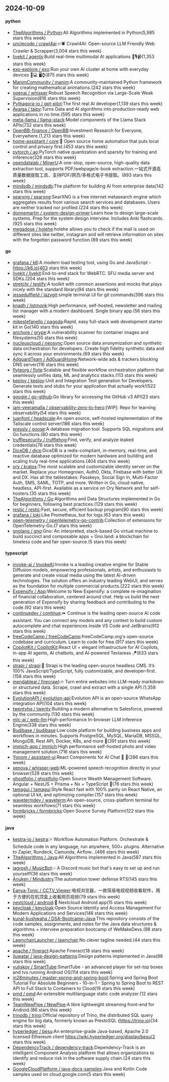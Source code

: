 ## 2024-10-09

#### python
* [TheAlgorithms / Python](https://github.com/TheAlgorithms/Python):All Algorithms implemented in Python(5,985 stars this week)
* [unclecode / crawl4ai](https://github.com/unclecode/crawl4ai):🔥🕷️ Crawl4AI: Open-source LLM Friendly Web Crawler & Scrapper(3,004 stars this week)
* [livekit / agents](https://github.com/livekit/agents):Build real-time multimodal AI applications 🤖🎙️📹(1,353 stars this week)
* [exo-explore / exo](https://github.com/exo-explore/exo):Run your own AI cluster at home with everyday devices 📱💻 🖥️⌚(875 stars this week)
* [ManimCommunity / manim](https://github.com/ManimCommunity/manim):A community-maintained Python framework for creating mathematical animations.(242 stars this week)
* [openai / whisper](https://github.com/openai/whisper):Robust Speech Recognition via Large-Scale Weak Supervision(816 stars this week)
* [Pythagora-io / gpt-pilot](https://github.com/Pythagora-io/gpt-pilot):The first real AI developer(1,139 stars this week)
* [Avaiga / taipy](https://github.com/Avaiga/taipy):Turns Data and AI algorithms into production-ready web applications in no time.(595 stars this week)
* [meta-llama / llama-stack](https://github.com/meta-llama/llama-stack):Model components of the Llama Stack APIs(732 stars this week)
* [OpenBB-finance / OpenBB](https://github.com/OpenBB-finance/OpenBB):Investment Research for Everyone, Everywhere.(1,213 stars this week)
* [home-assistant / core](https://github.com/home-assistant/core):🏡 Open source home automation that puts local control and privacy first.(453 stars this week)
* [pytorch / ao](https://github.com/pytorch/ao):PyTorch native quantization and sparsity for training and inference(328 stars this week)
* [opendatalab / MinerU](https://github.com/opendatalab/MinerU):A one-stop, open-source, high-quality data extraction tool, supports PDF/webpage/e-book extraction.一站式开源高质量数据提取工具，支持PDF/网页/多格式电子书提取。(893 stars this week)
* [mindsdb / mindsdb](https://github.com/mindsdb/mindsdb):The platform for building AI from enterprise data(142 stars this week)
* [searxng / searxng](https://github.com/searxng/searxng):SearXNG is a free internet metasearch engine which aggregates results from various search services and databases. Users are neither tracked nor profiled.(224 stars this week)
* [donnemartin / system-design-primer](https://github.com/donnemartin/system-design-primer):Learn how to design large-scale systems. Prep for the system design interview. Includes Anki flashcards.(925 stars this week)
* [megadose / holehe](https://github.com/megadose/holehe):holehe allows you to check if the mail is used on different sites like twitter, instagram and will retrieve information on sites with the forgotten password function.(89 stars this week)

#### go
* [grafana / k6](https://github.com/grafana/k6):A modern load testing tool, using Go and JavaScript - https://k6.io(403 stars this week)
* [livekit / livekit](https://github.com/livekit/livekit):End-to-end stack for WebRTC. SFU media server and SDKs.(204 stars this week)
* [stretchr / testify](https://github.com/stretchr/testify):A toolkit with common assertions and mocks that plays nicely with the standard library(94 stars this week)
* [jesseduffield / lazygit](https://github.com/jesseduffield/lazygit):simple terminal UI for git commands(396 stars this week)
* [knadh / listmonk](https://github.com/knadh/listmonk):High performance, self-hosted, newsletter and mailing list manager with a modern dashboard. Single binary app.(56 stars this week)
* [mikestefanello / pagoda](https://github.com/mikestefanello/pagoda):Rapid, easy full-stack web development starter kit in Go(140 stars this week)
* [anchore / grype](https://github.com/anchore/grype):A vulnerability scanner for container images and filesystems(55 stars this week)
* [nucleuscloud / neosync](https://github.com/nucleuscloud/neosync):Open source data anonymization and synthetic data orchestration for developers. Create high fidelity synthetic data and sync it across your environments.(69 stars this week)
* [AdguardTeam / AdGuardHome](https://github.com/AdguardTeam/AdGuardHome):Network-wide ads & trackers blocking DNS server(116 stars this week)
* [flyteorg / flyte](https://github.com/flyteorg/flyte):Scalable and flexible workflow orchestration platform that seamlessly unifies data, ML and analytics stacks.(113 stars this week)
* [keploy / keploy](https://github.com/keploy/keploy):Unit and Integration Test generation for Developers. Generate tests and stubs for your application that actually work!(522 stars this week)
* [google / go-github](https://github.com/google/go-github):Go library for accessing the GitHub v3 API(23 stars this week)
* [iam-veeramalla / observability-zero-to-hero](https://github.com/iam-veeramalla/observability-zero-to-hero):[WIP]: Repo for learning observability(54 stars this week)
* [juanfont / headscale](https://github.com/juanfont/headscale):An open source, self-hosted implementation of the Tailscale control server(186 stars this week)
* [pressly / goose](https://github.com/pressly/goose):A database migration tool. Supports SQL migrations and Go functions.(80 stars this week)
* [trufflesecurity / trufflehog](https://github.com/trufflesecurity/trufflehog):Find, verify, and analyze leaked credentials(76 stars this week)
* [DiceDB / dice](https://github.com/DiceDB/dice):DiceDB is a redis-compliant, in-memory, real-time, and reactive database optimized for modern hardware and building and scaling truly real-time applications.(404 stars this week)
* [ory / kratos](https://github.com/ory/kratos):The most scalable and customizable identity server on the market. Replace your Homegrown, Auth0, Okta, Firebase with better UX and DX. Has all the tablestakes: Passkeys, Social Sign In, Multi-Factor Auth, SMS, SAML, TOTP, and more. Written in Go, cloud native, headless, API-first. Available as a service on Ory Network and for self-hosters.(35 stars this week)
* [TheAlgorithms / Go](https://github.com/TheAlgorithms/Go):Algorithms and Data Structures implemented in Go for beginners, following best practices.(129 stars this week)
* [restic / restic](https://github.com/restic/restic):Fast, secure, efficient backup program(90 stars this week)
* [grafana / loki](https://github.com/grafana/loki):Like Prometheus, but for logs.(63 stars this week)
* [open-telemetry / opentelemetry-go-contrib](https://github.com/open-telemetry/opentelemetry-go-contrib):Collection of extensions for OpenTelemetry-Go.(7 stars this week)
* [gnolang / gno](https://github.com/gnolang/gno):Gno: An interpreted, stack-based Go virtual machine to build succinct and composable apps + Gno.land: a blockchain for timeless code and fair open-source.(5 stars this week)

#### typescript
* [invoke-ai / InvokeAI](https://github.com/invoke-ai/InvokeAI):Invoke is a leading creative engine for Stable Diffusion models, empowering professionals, artists, and enthusiasts to generate and create visual media using the latest AI-driven technologies. The solution offers an industry leading WebUI, and serves as the foundation for multiple commercial products.(222 stars this week)
* [Expensify / App](https://github.com/Expensify/App):Welcome to New Expensify: a complete re-imagination of financial collaboration, centered around chat. Help us build the next generation of Expensify by sharing feedback and contributing to the code.(92 stars this week)
* [continuedev / continue](https://github.com/continuedev/continue):⏩ Continue is the leading open-source AI code assistant. You can connect any models and any context to build custom autocomplete and chat experiences inside VS Code and JetBrains(912 stars this week)
* [freeCodeCamp / freeCodeCamp](https://github.com/freeCodeCamp/freeCodeCamp):freeCodeCamp.org's open-source codebase and curriculum. Learn to code for free.(917 stars this week)
* [CopilotKit / CopilotKit](https://github.com/CopilotKit/CopilotKit):React UI + elegant infrastructure for AI Copilots, in-app AI agents, AI chatbots, and AI-powered Textareas 🪁(633 stars this week)
* [strapi / strapi](https://github.com/strapi/strapi):🚀 Strapi is the leading open-source headless CMS. It’s 100% JavaScript/TypeScript, fully customizable, and developer-first.(158 stars this week)
* [mendableai / firecrawl](https://github.com/mendableai/firecrawl):🔥 Turn entire websites into LLM-ready markdown or structured data. Scrape, crawl and extract with a single API.(1,358 stars this week)
* [EvolutionAPI / evolution-api](https://github.com/EvolutionAPI/evolution-api):Evolution API is an open-source WhatsApp integration API(104 stars this week)
* [twentyhq / twenty](https://github.com/twentyhq/twenty):Building a modern alternative to Salesforce, powered by the community.(130 stars this week)
* [mlc-ai / web-llm](https://github.com/mlc-ai/web-llm):High-performance In-browser LLM Inference Engine(338 stars this week)
* [Budibase / budibase](https://github.com/Budibase/budibase):Low code platform for building business apps and workflows in minutes. Supports PostgreSQL, MySQL, MariaDB, MSSQL, MongoDB, Rest API, Docker, K8s, and more 🚀(391 stars this week)
* [immich-app / immich](https://github.com/immich-app/immich):High performance self-hosted photo and video management solution.(716 stars this week)
* [Yonom / assistant-ui](https://github.com/Yonom/assistant-ui):React Components for AI Chat 💬 🚀(286 stars this week)
* [xenova / whisper-web](https://github.com/xenova/whisper-web):ML-powered speech recognition directly in your browser(528 stars this week)
* [ghostfolio / ghostfolio](https://github.com/ghostfolio/ghostfolio):Open Source Wealth Management Software. Angular + NestJS + Prisma + Nx + TypeScript 🤍(76 stars this week)
* [tamagui / tamagui](https://github.com/tamagui/tamagui):Style React fast with 100% parity on React Native, an optional UI kit, and optimizing compiler.(157 stars this week)
* [wavetermdev / waveterm](https://github.com/wavetermdev/waveterm):An open-source, cross-platform terminal for seamless workflows(71 stars this week)
* [formbricks / formbricks](https://github.com/formbricks/formbricks):Open Source Survey Platform(122 stars this week)

#### java
* [kestra-io / kestra](https://github.com/kestra-io/kestra):⚡ Workflow Automation Platform. Orchestrate & Schedule code in any language, run anywhere, 500+ plugins. Alternative to Zapier, Rundeck, Camunda, Airflow...(466 stars this week)
* [TheAlgorithms / Java](https://github.com/TheAlgorithms/Java):All Algorithms implemented in Java(587 stars this week)
* [jagrosh / MusicBot](https://github.com/jagrosh/MusicBot):🎶 A Discord music bot that's easy to set up and run yourself!(36 stars this week)
* [Anuken / Mindustry](https://github.com/Anuken/Mindustry):The automation tower defense RTS(145 stars this week)
* [Eanya-Tonic / CCTV_Viewer](https://github.com/Eanya-Tonic/CCTV_Viewer):电视浏览器，一款简易电视视频收看软件，用于方便的在机顶盒上收看网页视频(79 stars this week)
* [nextcloud / android](https://github.com/nextcloud/android):📱 Nextcloud Android app(15 stars this week)
* [keycloak / keycloak](https://github.com/keycloak/keycloak):Open Source Identity and Access Management For Modern Applications and Services(146 stars this week)
* [kunal-kushwaha / DSA-Bootcamp-Java](https://github.com/kunal-kushwaha/DSA-Bootcamp-Java):This repository consists of the code samples, assignments, and notes for the Java data structures & algorithms + interview preparation bootcamp of WeMakeDevs.(98 stars this week)
* [LawnchairLauncher / lawnchair](https://github.com/LawnchairLauncher/lawnchair):No clever tagline needed.(44 stars this week)
* [apache / fineract](https://github.com/apache/fineract):Apache Fineract(18 stars this week)
* [iluwatar / java-design-patterns](https://github.com/iluwatar/java-design-patterns):Design patterns implemented in Java(98 stars this week)
* [yuliskov / SmartTube](https://github.com/yuliskov/SmartTube):SmartTube - an advanced player for set-top boxes and tvs running Android OS(114 stars this week)
* [in28minutes / master-spring-and-spring-boot](https://github.com/in28minutes/master-spring-and-spring-boot):Spring and Spring Boot Tutorial For Absolute Beginners - 10-in-1 - Spring to Spring Boot to REST API to Full Stack to Containers to Cloud(19 stars this week)
* [pmd / pmd](https://github.com/pmd/pmd):An extensible multilanguage static code analyzer.(12 stars this week)
* [TeamNewPipe / NewPipe](https://github.com/TeamNewPipe/NewPipe):A libre lightweight streaming front-end for Android.(86 stars this week)
* [trinodb / trino](https://github.com/trinodb/trino):Official repository of Trino, the distributed SQL query engine for big data, formerly known as PrestoSQL (https://trino.io)(34 stars this week)
* [hyperledger / besu](https://github.com/hyperledger/besu):An enterprise-grade Java-based, Apache 2.0 licensed Ethereum client https://wiki.hyperledger.org/display/besu(2 stars this week)
* [DependencyTrack / dependency-track](https://github.com/DependencyTrack/dependency-track):Dependency-Track is an intelligent Component Analysis platform that allows organizations to identify and reduce risk in the software supply chain.(24 stars this week)
* [GoogleCloudPlatform / java-docs-samples](https://github.com/GoogleCloudPlatform/java-docs-samples):Java and Kotlin Code samples used on cloud.google.com(5 stars this week)
